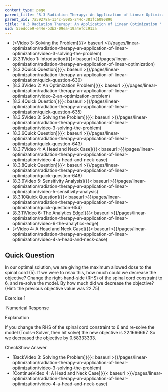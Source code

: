 ```yaml
---
content_type: page
parent_title: '8.3 Radiation Therapy: An Application of Linear Optimization '
parent_uid: 7a59278a-134c-5085-244c-381fc6090890
title: '8.3 Radiation Therapy: An Application of Linear Optimization '
uid: 55edcce9-e44e-b3b2-09ea-19a4efdc913a
---
```


*   [<Video 3: Solving the Problem]({{< baseurl >}}/pages/linear-optimization/radiation-therapy-an-application-of-linear-optimization/video-3-solving-the-problem)
*   [8.3.1Video 1: Introduction]({{< baseurl >}}/pages/linear-optimization/radiation-therapy-an-application-of-linear-optimization)
*   [8.3.2Quick Question]({{< baseurl >}}/pages/linear-optimization/radiation-therapy-an-application-of-linear-optimization/quick-question-630)
*   [8.3.3Video 2: An Optimization Problem]({{< baseurl >}}/pages/linear-optimization/radiation-therapy-an-application-of-linear-optimization/video-2-an-optimization-problem)
*   [8.3.4Quick Question]({{< baseurl >}}/pages/linear-optimization/radiation-therapy-an-application-of-linear-optimization/quick-question-635)
*   [8.3.5Video 3: Solving the Problem]({{< baseurl >}}/pages/linear-optimization/radiation-therapy-an-application-of-linear-optimization/video-3-solving-the-problem)
*   [8.3.6Quick Question]({{< baseurl >}}/pages/linear-optimization/radiation-therapy-an-application-of-linear-optimization/quick-question-643)
*   [8.3.7Video 4: A Head and Neck Case]({{< baseurl >}}/pages/linear-optimization/radiation-therapy-an-application-of-linear-optimization/video-4-a-head-and-neck-case)
*   [8.3.8Quick Question]({{< baseurl >}}/pages/linear-optimization/radiation-therapy-an-application-of-linear-optimization/quick-question-648)
*   [8.3.9Video 5: Sensitivity Analysis]({{< baseurl >}}/pages/linear-optimization/radiation-therapy-an-application-of-linear-optimization/video-5-sensitivity-analysis)
*   [8.3.10Quick Question]({{< baseurl >}}/pages/linear-optimization/radiation-therapy-an-application-of-linear-optimization/quick-question-654)
*   [8.3.11Video 6: The Analytics Edge]({{< baseurl >}}/pages/linear-optimization/radiation-therapy-an-application-of-linear-optimization/video-6-the-analytics-edge)
*   [\>Video 4: A Head and Neck Case]({{< baseurl >}}/pages/linear-optimization/radiation-therapy-an-application-of-linear-optimization/video-4-a-head-and-neck-case)

Quick Question
--------------

In our optimal solution, we are giving the maximum allowed dose to the spinal cord (5). If we were to relax this, how much could we decrease the objective? Change the right-hand-side (RHS) of the spinal cord constraint to 6, and re-solve the model. By how much did we decrease the objective? (Hint: the previous objective value was 22.75)

Exercise 1

&nbsp;Numerical Response&nbsp;

Explanation

If you change the RHS of the spinal cord constraint to 6 and re-solve the model (Tools->Solver, then hit solve) the new objective is 22.1666667. So we decreased the objective by 0.58333333.

CheckShow Answer

*   [BackVideo 3: Solving the Problem]({{< baseurl >}}/pages/linear-optimization/radiation-therapy-an-application-of-linear-optimization/video-3-solving-the-problem)
*   [ContinueVideo 4: A Head and Neck Case]({{< baseurl >}}/pages/linear-optimization/radiation-therapy-an-application-of-linear-optimization/video-4-a-head-and-neck-case)